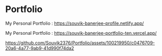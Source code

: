 # Portfolio
My Personal Portfolio : https://souvik-banerjee-profile.netlify.app/

My Personal Portfolio : https://souvik-banerjee-portfolio-ten.vercel.app/



https://github.com/Souvik2376/Portfolio/assets/100219950/c0476709-20a6-4a77-9ab9-41d990f74da2


